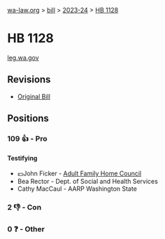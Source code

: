 [wa-law.org](/) > [bill](/bill/) > [2023-24](/bill/2023-24/) > [HB 1128](/bill/2023-24/hb/1128/)

# HB 1128
[leg.wa.gov](https://app.leg.wa.gov/billsummary?BillNumber=1128&Year=2023&Initiative=false)

## Revisions
* [Original Bill](1/)

## Positions
### 109 👍 - Pro
#### Testifying
* 💵John Ficker - [Adult Family Home Council](/org/adult_family_home_council/)
* Bea  Rector - Dept. of Social and Health Services
* Cathy MacCaul - AARP Washington State

### 2 👎 - Con

### 0 ❓ - Other
